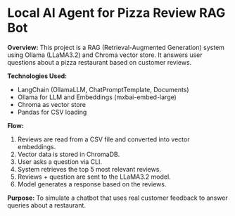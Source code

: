# Local AI Agent for Pizza Review RAG Bot

**Overview:**
This project is a RAG (Retrieval-Augmented Generation) system using Ollama (LLaMA3.2) and Chroma vector store. It answers user questions about a pizza restaurant based on customer reviews.

**Technologies Used:**
- LangChain (OllamaLLM, ChatPromptTemplate, Documents)
- Ollama for LLM and Embeddings (mxbai-embed-large)
- Chroma as vector store
- Pandas for CSV loading

**Flow:**
1. Reviews are read from a CSV file and converted into vector embeddings.
2. Vector data is stored in ChromaDB.
3. User asks a question via CLI.
4. System retrieves the top 5 most relevant reviews.
5. Reviews + question are sent to the LLaMA3.2 model.
6. Model generates a response based on the reviews.

**Purpose:**
To simulate a chatbot that uses real customer feedback to answer queries about a restaurant.
